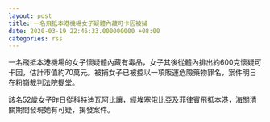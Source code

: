 ```yaml
---
layout: post
title: 一名飛抵本港機場女子疑體內藏可卡因被捕
date: 2020-03-19 22:46:33.000000000 +08:00
categories: rss
---
```


一名飛抵本港機場的女子懷疑體內藏有毒品，女子其後從體內排出約600克懷疑可卡因，估計市值約70萬元。被捕女子已被控以一項販運危險藥物罪名，案件明日在粉嶺裁判法院提堂。

該名52歲女子昨日從科特迪瓦阿比讓，經埃塞俄比亞及菲律賓飛抵本港，海關清關期間發現她有可疑，揭發案件。

